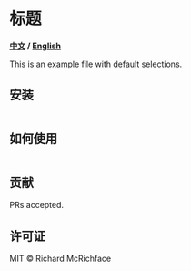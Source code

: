 # 标题

**[中文](./minimal_readme.md) / [English](./minimal_readme_en.md)**

This is an example file with default selections.

## 安装

```
```

## 如何使用

```
```

## 贡献

PRs accepted.

## 许可证

MIT © Richard McRichface